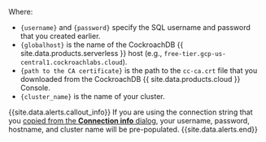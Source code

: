 Where:

- `{username}` and `{password}` specify the SQL username and password that you created earlier.
- `{globalhost}` is the name of the CockroachDB {{ site.data.products.serverless }} host (e.g., `free-tier.gcp-us-central1.cockroachlabs.cloud`).
- `{path to the CA certificate}` is the path to the `cc-ca.crt` file that you downloaded from the CockroachDB {{ site.data.products.cloud }} Console.
- `{cluster_name}` is the name of your cluster.

{{site.data.alerts.callout_info}}
If you are using the connection string that you [copied from the **Connection info** dialog](#set-up-your-cluster-connection), your username, password, hostname, and cluster name will be pre-populated.
{{site.data.alerts.end}}
